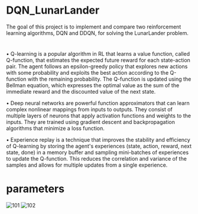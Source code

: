 # DQN_LunarLander
The goal of this project is to implement and compare two reinforcement learning algorithms, DQN and DDQN, for solving the LunarLander problem.
# 
•  Q-learning is a popular algorithm in RL that learns a value function, called Q-function, that estimates the expected future reward for each state-action pair. The agent follows an epsilon-greedy policy that explores new actions with some probability and exploits the best action according to the Q-function with the remaining probability. The Q-function is updated using the Bellman equation, which expresses the optimal value as the sum of the immediate reward and the discounted value of the next state.

•  Deep neural networks are powerful function approximators that can learn complex nonlinear mappings from inputs to outputs. They consist of multiple layers of neurons that apply activation functions and weights to the inputs. They are trained using gradient descent and backpropagation algorithms that minimize a loss function.

•  Experience replay is a technique that improves the stability and efficiency of Q-learning by storing the agent's experiences (state, action, reward, next state, done) in a memory buffer and sampling mini-batches of experiences to update the Q-function. This reduces the correlation and variance of the samples and allows for multiple updates from a single experience.
# parameters
![101](https://github.com/mamad-hosn/DQN_LunarLander/assets/90955072/09f6ff02-886a-40f1-af7a-0c02528c0426)
![102](https://github.com/mamad-hosn/DQN_LunarLander/assets/90955072/5c902d3e-487c-47c1-80e7-27e673c50597)

